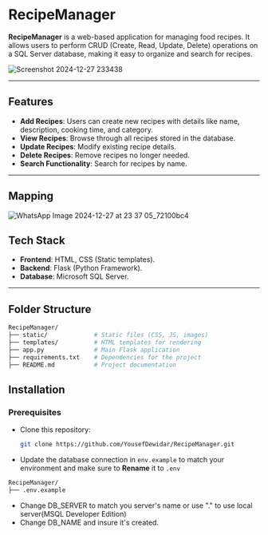 # RecipeManager  

**RecipeManager** is a web-based application for managing food recipes. It allows users to perform CRUD (Create, Read, Update, Delete) operations on a SQL Server database, making it easy to organize and search for recipes.

![Screenshot 2024-12-27 233438](https://github.com/user-attachments/assets/218e2aa0-308a-4122-8842-6cd0e7cfcbe2)

---

## Features  
- **Add Recipes**: Users can create new recipes with details like name, description, cooking time, and category.  
- **View Recipes**: Browse through all recipes stored in the database.  
- **Update Recipes**: Modify existing recipe details.  
- **Delete Recipes**: Remove recipes no longer needed.  
- **Search Functionality**: Search for recipes by name.  

---

## Mapping
![WhatsApp Image 2024-12-27 at 23 37 05_72100bc4](https://github.com/user-attachments/assets/e60bca89-1091-412e-8c25-adf73e854d31)



## Tech Stack  
- **Frontend**: HTML, CSS (Static templates).  
- **Backend**: Flask (Python Framework).  
- **Database**: Microsoft SQL Server.  

---

## Folder Structure

```bash
RecipeManager/
├── static/             # Static files (CSS, JS, images)
├── templates/          # HTML templates for rendering
├── app.py              # Main Flask application
├── requirements.txt    # Dependencies for the project
├── README.md           # Project documentation
```

## Installation  

### Prerequisites

- Clone this repository:  

   ```bash
   git clone https://github.com/YousefDewidar/RecipeManager.git
   ```

- Update the database connection in `env.example` to match your environment and make sure to **Rename** it to `.env`

```bash
RecipeManager/
├── .env.example
```

- Change DB_SERVER to match you server's name or use "." to use local server(MSQL Developer Edition)
- Change DB_NAME and insure it's created.
